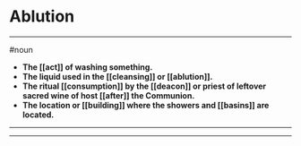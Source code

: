 # Ablution
---
#noun
- **The [[act]] of washing something.**
- **The liquid used in the [[cleansing]] or [[ablution]].**
- **The ritual [[consumption]] by the [[deacon]] or priest of leftover sacred wine of host [[after]] the Communion.**
- **The location or [[building]] where the showers and [[basins]] are located.**
---
---
